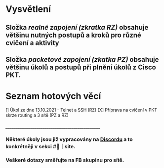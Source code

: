 # Vysvětlení

## Složka *realné zapojení (zkratka RZ)* obsahuje většinu nutných postupů a kroků pro různé cvičení a aktivity

## Složka *packetové zapojení (zkatka PZ)* obsahuje většinu úkolů a postupů při plnění úkolů z Cisco PKT.

# Seznam hotových věcí

[] Úkol ze dne 13.10.2021 - Telnet a SSH (RZ)
[X] Příprava na cvičení v PKT skrze routing a 3 sítě (PZ a RZ)

##### ______________________________________________
### Některé úkoly jsou již vypracovány na [Discordu](https://discord.gg/Nhfh3kt) a to konkrétněji v sekci #🔌｜site.

### Veškeré dotazy směřujte na FB skupinu pro sítě.